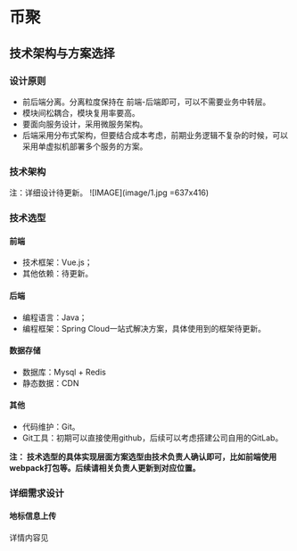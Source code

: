 # 币聚

## 技术架构与方案选择

### 设计原则
* 前后端分离。分离粒度保持在 前端-后端即可，可以不需要业务中转层。
* 模块间松耦合，模块复用率要高。
* 要面向服务设计，采用微服务架构。
* 后端采用分布式架构，但要结合成本考虑，前期业务逻辑不复杂的时候，可以采用单虚拟机部署多个服务的方案。

### 技术架构

注：详细设计待更新。
![IMAGE](image/1.jpg =637x416)

### 技术选型
#### 前端
* 技术框架：Vue.js；
* 其他依赖：待更新。

#### 后端
* 编程语言：Java；
* 编程框架：Spring Cloud一站式解决方案，具体使用到的框架待更新。

#### 数据存储
* 数据库：Mysql + Redis
* 静态数据：CDN

#### 其他
* 代码维护：Git。
* Git工具：初期可以直接使用github，后续可以考虑搭建公司自用的GitLab。


**注： 技术选型的具体实现层面方案选型由技术负责人确认即可，比如前端使用webpack打包等。后续请相关负责人更新到对应位置。**

### 详细需求设计

#### 地标信息上传
详情内容见
